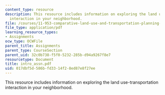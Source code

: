 ```yaml
---
content_type: resource
description: This resource includes information on exploring the land use-transportation
  interaction in your neighborhood.
file: /courses/11-953-comparative-land-use-and-transportation-planning-spring-2006/017dbf5d586bfd3314f28ed87e8f27ee_intro_assn.pdf
file_type: application/pdf
learning_resource_types:
- Assignments
ocw_type: OCWFile
parent_title: Assignments
parent_type: CourseSection
parent_uid: 32c0b738-f5f0-5232-285b-d94a9267f8e7
resourcetype: Document
title: intro_assn.pdf
uid: 017dbf5d-586b-fd33-14f2-8ed87e8f27ee
---
```

This resource includes information on exploring the land use-transportation interaction in your neighborhood.

